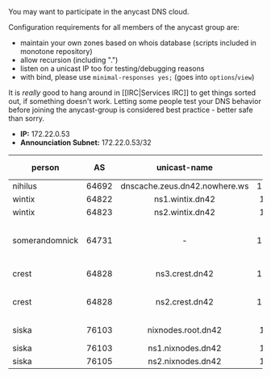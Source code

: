 You may want to participate in the anycast DNS cloud.

Configuration requirements for all members of the anycast group are:
 * maintain your own zones based on whois database (scripts included in monotone repository)
 * allow recursion (including ".")
 * listen on a unicast IP too for testing/debugging reasons
 * with bind, please use ```minimal-responses yes;``` (goes into ```options```/```view```)

It is _really_ good to hang around in [[IRC|Services IRC]] to get things sorted out, if something doesn't work. Letting some people test your DNS behavior before joining the anycast-group is considered best practice - better safe than sorry.

 * **IP:** 172.22.0.53
 * **Announciation Subnet:** 172.22.0.53/32

| **person**   | **AS** | **unicast-name**            | **unicast address** | **comments**                                            |
|----|:-------:|:-------:|:-------:|----------------------------------------------------|
| nihilus        | 64692    | dnscache.zeus.dn42.nowhere.ws | 172.22.92.123         |                                                           |
| wintix         | 64822    | ns1.wintix.dn42               | 172.22.222.1          |                                                           |
| wintix         | 64823    | ns2.wintix.dn42               | 172.22.223.1          |                                                           |
| somerandomnick | 64731    | -                             | 172.22.131.38         | down pending rDNS debate                                  |
| crest          | 64828    | ns3.crest.dn42                | 172.22.228.84         | authorative only                                          |
| crest          | 64828    | ns2.crest.dn42                | 172.22.228.85         | public caching resolver                                   |
| siska          | 76103    | nixnodes.root.dn42             | 172.22.177.8          | authoritative only |
| siska          | 76103    | ns1.nixnodes.dn42             | 172.22.177.2          | caching   |
| siska          | 76105    | ns2.nixnodes.dn42             | 172.22.177.1        | caching                                                   |
